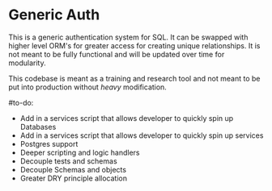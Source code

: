 # Generic Auth

This is a generic authentication system for SQL.  It can be swapped with higher
level ORM's for greater access for creating unique relationships.  It is not
meant to be fully functional and will be updated over time for modularity.  

This codebase is meant as a training and research tool and not meant to be
put into production without *heavy* modification.

#to-do:
* Add in a services script that allows developer to quickly spin up Databases
* Add in a services script that allows developer to quickly spin up services
* Postgres support
* Deeper scripting and logic handlers
* Decouple tests and schemas
* Decouple Schemas and objects
* Greater DRY principle allocation
